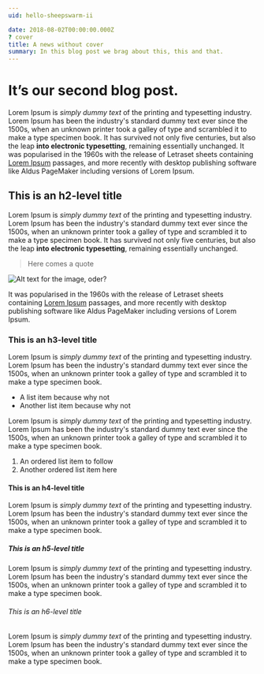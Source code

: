 ```yaml
---
uid: hello-sheepswarm-ii

date: 2018-08-02T00:00:00.000Z
? cover
title: A news without cover
summary: In this blog post we brag about this, this and that.
---
```


# It’s our second blog post.

Lorem Ipsum is _simply dummy text_ of the printing and typesetting industry. Lorem Ipsum has been the industry's standard dummy text ever since the 1500s, when an unknown printer took a galley of type and scrambled it to make a type specimen book. It has survived not only five centuries, but also the leap **into electronic typesetting**, remaining essentially unchanged. It was popularised in the 1960s with the release of Letraset sheets containing [Lorem Ipsum](https://biffud.com/) passages, and more recently with desktop publishing software like Aldus PageMaker including versions of Lorem Ipsum.

## This is an h2-level title

Lorem Ipsum is _simply dummy text_ of the printing and typesetting industry. Lorem Ipsum has been the industry's standard dummy text ever since the 1500s, when an unknown printer took a galley of type and scrambled it to make a type specimen book. It has survived not only five centuries, but also the leap **into electronic typesetting**, remaining essentially unchanged.

> Here comes a quote

![Alt text for the image, oder?](img.jpeg)

It was popularised in the 1960s with the release of Letraset sheets containing [Lorem Ipsum](https://biffud.com/) passages, and more recently with desktop publishing software like Aldus PageMaker including versions of Lorem Ipsum.

### This is an h3-level title

Lorem Ipsum is _simply dummy text_ of the printing and typesetting industry. Lorem Ipsum has been the industry's standard dummy text ever since the 1500s, when an unknown printer took a galley of type and scrambled it to make a type specimen book.

- A list item because why not
- Another list item because why not

Lorem Ipsum is _simply dummy text_ of the printing and typesetting industry. Lorem Ipsum has been the industry's standard dummy text ever since the 1500s, when an unknown printer took a galley of type and scrambled it to make a type specimen book.

1. An ordered list item to follow
1. Another ordered list item here

#### This is an h4-level title

Lorem Ipsum is _simply dummy text_ of the printing and typesetting industry. Lorem Ipsum has been the industry's standard dummy text ever since the 1500s, when an unknown printer took a galley of type and scrambled it to make a type specimen book.

##### This is an h5-level title

Lorem Ipsum is _simply dummy text_ of the printing and typesetting industry. Lorem Ipsum has been the industry's standard dummy text ever since the 1500s, when an unknown printer took a galley of type and scrambled it to make a type specimen book.

###### This is an h6-level title

Lorem Ipsum is _simply dummy text_ of the printing and typesetting industry. Lorem Ipsum has been the industry's standard dummy text ever since the 1500s, when an unknown printer took a galley of type and scrambled it to make a type specimen book.
